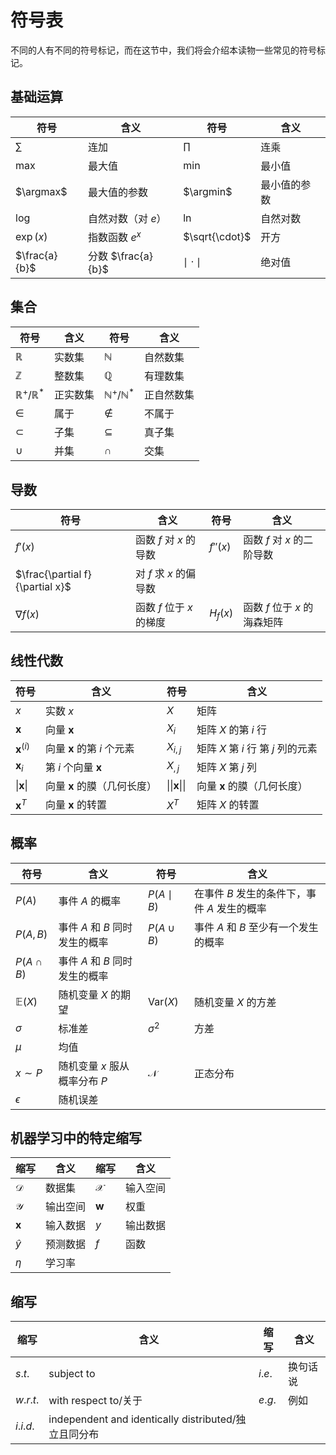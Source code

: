 # 符号表

不同的人有不同的符号标记，而在这节中，我们将会介绍本读物一些常见的符号标记。

## 基础运算

| 符号 | 含义 | 符号 | 含义 |
| --- | --- | --- | --- |
| $\sum$ | 连加 | $\prod$ | 连乘 |
| $\max$ | 最大值 | $\min$ | 最小值 |
| $\argmax$ | 最大值的参数 | $\argmin$ | 最小值的参数 |
| $\log$ | 自然对数（对 $e$） | $\ln$ | 自然对数 |
| $\exp(x)$ | 指数函数 $e^x$ | $\sqrt{\cdot}$ | 开方 |
| $\frac{a}{b}$ | 分数 $\frac{a}{b}$ | $\mid{\cdot}\mid$| 绝对值 |

## 集合

| 符号 | 含义 | 符号 | 含义 |
| --- | --- | --- | --- |
| $\mathbb{R}$ | 实数集 | $\mathbb{N}$ | 自然数集 |
| $\mathbb{Z}$ | 整数集 | $\mathbb{Q}$ | 有理数集 |
| $\mathbb{R}^+/\mathbb{R}^*$ | 正实数集 | $\mathbb{N}^+/\mathbb{N}^*$ | 正自然数集 |
| $\in$ | 属于 | $\notin$ | 不属于 |
| $\subset$ | 子集 | $\subseteq$ | 真子集 |
| $\cup$ | 并集 | $\cap$ | 交集 |

## 导数

| 符号 | 含义 | 符号 | 含义 |
| --- | --- | --- | --- |
| $f'(x)$ | 函数 $f$ 对 $x$ 的导数 | $f''(x)$ | 函数 $f$ 对 $x$ 的二阶导数 |
| $\frac{\partial f}{\partial x}$ | 对 $f$ 求 $x$ 的偏导数 |||
| $\nabla f(x)$ | 函数 $f$ 位于 $x$ 的梯度 | $H_f(x)$ | 函数 $f$ 位于 $x$ 的海森矩阵 |

## 线性代数

| 符号 | 含义 | 符号 | 含义 |
| --- | --- | --- | --- |
| $x$ | 实数  $x$  | $X$ | 矩阵 |
| $\mathbf{x}$ | 向量 $\mathbf{x}$ | $X_i$ | 矩阵 $X$ 的第 $i$ 行 |
| $\mathbf{x}^{(i)}$ | 向量 $\mathbf{x}$ 的第 $i$ 个元素 | $X_{i, j}$ | 矩阵 $X$ 第 $i$ 行 第 $j$ 列的元素 |
| $\mathbf{x}_i$ | 第 $i$ 个向量 $\mathbf{x}$ | $X_{, j}$ | 矩阵 $X$ 第 $j$ 列 |
| $\vert \mathbf{x} \vert$ | 向量 $\mathbf{x}$ 的膜（几何长度） | $\vert\vert \mathbf{x} \vert\vert$| 向量 $\mathbf{x}$ 的膜（几何长度）|
| $\mathbf{x}^T$ | 向量 $\mathbf{x}$ 的转置 | $X^T$ | 矩阵 $X$ 的转置 |

## 概率

| 符号 | 含义 | 符号 | 含义 |
| --- | --- | --- | --- |
| $P(A)$ | 事件 $A$ 的概率 | $P(A\mid B)$ | 在事件 $B$ 发生的条件下，事件 $A$ 发生的概率 |
| $P(A,B)$ | 事件 $A$ 和 $B$ 同时发生的概率 | $P(A\cup B)$ | 事件 $A$ 和 $B$ 至少有一个发生的概率 |
| $P(A\cap B)$ | 事件 $A$ 和 $B$ 同时发生的概率 | |
| $\mathbb{E}(X)$ | 随机变量 $X$ 的期望 | $\text{Var}(X)$ | 随机变量 $X$ 的方差 |
| $\sigma$ | 标准差 | $\sigma^2$ | 方差 |
| $\mu$ | 均值 |||
| $x \sim P$ | 随机变量 $x$ 服从概率分布 $P$ | $\mathcal{N}$ | 正态分布 |
| $\epsilon$ | 随机误差 |||

## 机器学习中的特定缩写

| 缩写 | 含义 | 缩写 | 含义 |
| --- | --- | --- | --- |
| $\mathcal{D}$ | 数据集 | $\mathcal{X}$ | 输入空间 |
| $\mathcal{Y}$ | 输出空间 | $\mathbf{w}$ | 权重 |
| $\mathbf{x}$ | 输入数据 | $y$ | 输出数据 |
| $\hat{y}$ | 预测数据 | $f$ | 函数 |
| $\eta$ | 学习率 |||


## 缩写

| 缩写 | 含义 | 缩写 | 含义 |
| --- | --- | --- | --- |
| $s.t.$ | subject to | $i.e.$ | 换句话说 |
| $w.r.t.$ | with respect to/关于 | $e.g.$ | 例如 |
| $i.i.d.$ | independent and identically distributed/独立且同分布 | |